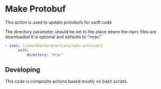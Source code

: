# Make Protobuf 

This action is used to update protobufs for swift code

The directory parameter should be set to the place where the mprc files are downloaded
It is optional and defaults to "mrpc"

```yaml
- uses: lismondbernard/actions/make-protos@v1
      with:
          directory: "mrpc"
```

## Developing

This code is composite actions based mostly on bash scripts.
